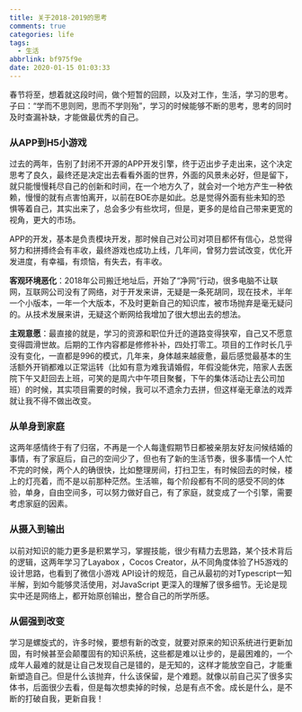 ```yaml
---
title: 关于2018-2019的思考
comments: true
categories: life
tags:
  - 生活
abbrlink: bf975f9e
date: 2020-01-15 01:03:33
---
```


春节将至，想着就这段时间，做个短暂的回顾，以及对工作，生活，学习的思考。子曰：“学而不思则罔，思而不学则殆”，学习的时候能够不断的思考，思考的同时及时查漏补缺，才能做最优秀的自己。
<!--more-->

### 从APP到H5小游戏

过去的两年，告别了封闭不开源的APP开发引擎，终于迈出步子走出来，这个决定思考了良久，最终还是决定出去看看外面的世界，外面的风景未必好，但是留下，就只能慢慢耗尽自己的创新和时间，在一个地方久了，就会对一个地方产生一种依赖，慢慢的就有点害怕离开，以前在BOE亦是如此。总是觉得外面有些未知的恐惧等着自己，其实出来了，总会多少有些坎坷，但是，更多的是给自己带来更宽的视角，更大的市场。

APP的开发，基本是负责模块开发，那时候自己对公司对项目都怀有信心，总觉得努力和拼搏终会有丰收，最终游戏也成功上线，几年间，曾努力尝试改变，优化开发进度，有幸福，有烦恼，有失去，有丰收。

**客观环境恶化**：2018年公司搬迁地址后，开始了“净网”行动，很多电脑不让联网，互联网公司没有了网络，对于开发来讲，无疑是一条死胡同，现在技术，半年一个小版本，一年一个大版本，不及时更新自己的知识库，被市场抛弃是毫无疑问的。从技术发展来讲，无疑这个断网给我增加了很大想出去的想法。

**主观意愿**：最直接的就是，学习的资源和职位升迁的道路变得狭窄，自己又不愿意变得圆滑世故。后期的工作内容都是修修补补，四处打零工。项目的工作时长几乎没有变化，一直都是996的模式，几年来，身体越来越疲惫，最后感觉最基本的生活额外开销都难以正常运转（比如有意为难我请婚假，年假没能休完，陪家人去医院下午又赶回去上班，可笑的是周六中午项目聚餐，下午的集体活动让去公司加班）的时候，其实项目需要的时候，我可以不遗余力去拼，但这样毫无章法的戏弄就让我不得不做出改变。

### 从单身到家庭

这两年感情终于有了归宿，不再是一个人每逢假期节日都被亲朋友好友问候结婚的事情，有了家庭后，自己的空间少了，但也有了新的生活节奏，很多事情一个人忙不完的时候，两个人的确很快，比如整理房间，打扫卫生，有时候回去的时候，楼上的灯亮着，而不是以前那种茫然。生活嘛，每个阶段都有不同的感受不同的体验，单身，自由空间多，可以努力做好自己，有了家庭，就变成了一个引擎，需要考虑家庭的因素。

### 从摄入到输出

以前对知识的能力更多是积累学习，掌握技能，很少有精力去思路，某个技术背后的逻辑，这两年学习了Layabox ，Cocos Creator，从不同角度体验了H5游戏的设计思路，也看到了微信小游戏 API设计的规范，自己从最初的对Typescript一知半解，到如今能够灵活使用，对JavaScript 更深入的理解了很多细节。无论是现实中还是网络上，都开始原创输出，整合自己的所学所感。

### 从倔强到改变

学习是螺旋式的，许多时候，要想有新的改变，就要对原来的知识系统进行更新加固，有时候甚至会颠覆固有的知识系统，这些都是难以让步的，是最困难的，一个成年人最难的就是让自己发现自己是错的，是无知的，这样才能放空自己，才能重新塑造自己。但是什么该抛弃，什么该保留，是个难题。就像以前自己买了很多实体书，后面很少去看，但是每次想卖掉的时候，总是有点不舍。成长是什么，是不断的打破自我，更新自我！

